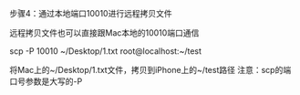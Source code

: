 步骤4：通过本地端口10010进行远程拷贝文件

远程拷贝文件也可以直接跟Mac本地的10010端口通信

scp -P 10010 ~/Desktop/1.txt root@localhost:~/test

将Mac上的~/Desktop/1.txt文件，拷贝到iPhone上的~/test路径
注意：scp的端口号参数是大写的-P